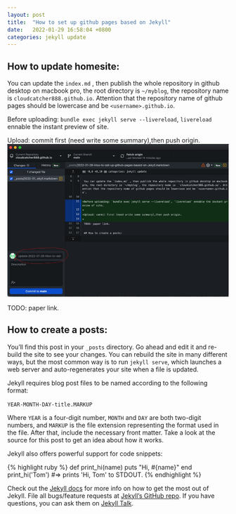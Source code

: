 ```yaml
---
layout: post
title:  "How to set up github pages based on Jekyll"
date:   2022-01-29 16:58:04 +0800
categories: jekyll update
---
```

## How to update homesite:

You can update the `index.md` , then publish the whole repository in github desktop on macbook pro, the root directory is `~/myblog`, the repository name is  `cloudcatcher888.github.io`. Attention that the repository name of github pages should be lowercase and be `<username>.github.io`.

Before uploading: `bundle exec jekyll serve --livereload`, `livereload` ennable the instant preview of site.

Upload: commit first (need write some summary),then push origin.![summary](../images/post1-1.jpg)

TODO: paper link. 

## How to create a posts: 

You’ll find this post in your `_posts` directory. Go ahead and edit it and re-build the site to see your changes. You can rebuild the site in many different ways, but the most common way is to run `jekyll serve`, which launches a web server and auto-regenerates your site when a file is updated.

Jekyll requires blog post files to be named according to the following format:

`YEAR-MONTH-DAY-title.MARKUP`

Where `YEAR` is a four-digit number, `MONTH` and `DAY` are both two-digit numbers, and `MARKUP` is the file extension representing the format used in the file. After that, include the necessary front matter. Take a look at the source for this post to get an idea about how it works.

Jekyll also offers powerful support for code snippets:

{% highlight ruby %}
def print_hi(name)
  puts "Hi, #{name}"
end
print_hi('Tom')
#=> prints 'Hi, Tom' to STDOUT.
{% endhighlight %}

Check out the [Jekyll docs][jekyll-docs] for more info on how to get the most out of Jekyll. File all bugs/feature requests at [Jekyll’s GitHub repo][jekyll-gh]. If you have questions, you can ask them on [Jekyll Talk][jekyll-talk].

[jekyll-docs]: https://jekyllrb.com/docs/home
[jekyll-gh]:   https://github.com/jekyll/jekyll
[jekyll-talk]: https://talk.jekyllrb.com/
